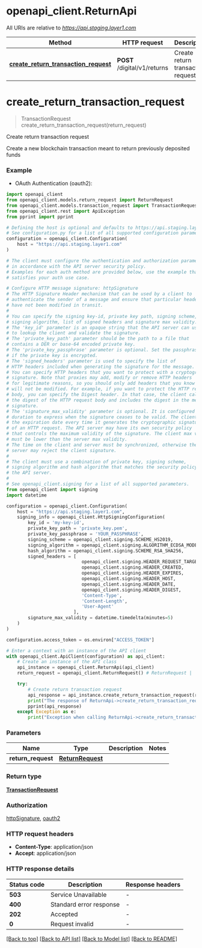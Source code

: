 # openapi_client.ReturnApi

All URIs are relative to *https://api.staging.layer1.com*

Method | HTTP request | Description
------------- | ------------- | -------------
[**create_return_transaction_request**](ReturnApi.md#create_return_transaction_request) | **POST** /digital/v1/returns | Create return transaction request


# **create_return_transaction_request**
> TransactionRequest create_return_transaction_request(return_request)

Create return transaction request

Create a new blockchain transaction meant to return previously deposited funds

### Example

* OAuth Authentication (oauth2):

```python
import openapi_client
from openapi_client.models.return_request import ReturnRequest
from openapi_client.models.transaction_request import TransactionRequest
from openapi_client.rest import ApiException
from pprint import pprint

# Defining the host is optional and defaults to https://api.staging.layer1.com
# See configuration.py for a list of all supported configuration parameters.
configuration = openapi_client.Configuration(
    host = "https://api.staging.layer1.com"
)

# The client must configure the authentication and authorization parameters
# in accordance with the API server security policy.
# Examples for each auth method are provided below, use the example that
# satisfies your auth use case.

# Configure HTTP message signature: httpSignature
# The HTTP Signature Header mechanism that can be used by a client to
# authenticate the sender of a message and ensure that particular headers
# have not been modified in transit.
#
# You can specify the signing key-id, private key path, signing scheme,
# signing algorithm, list of signed headers and signature max validity.
# The 'key_id' parameter is an opaque string that the API server can use
# to lookup the client and validate the signature.
# The 'private_key_path' parameter should be the path to a file that
# contains a DER or base-64 encoded private key.
# The 'private_key_passphrase' parameter is optional. Set the passphrase
# if the private key is encrypted.
# The 'signed_headers' parameter is used to specify the list of
# HTTP headers included when generating the signature for the message.
# You can specify HTTP headers that you want to protect with a cryptographic
# signature. Note that proxies may add, modify or remove HTTP headers
# for legitimate reasons, so you should only add headers that you know
# will not be modified. For example, if you want to protect the HTTP request
# body, you can specify the Digest header. In that case, the client calculates
# the digest of the HTTP request body and includes the digest in the message
# signature.
# The 'signature_max_validity' parameter is optional. It is configured as a
# duration to express when the signature ceases to be valid. The client calculates
# the expiration date every time it generates the cryptographic signature
# of an HTTP request. The API server may have its own security policy
# that controls the maximum validity of the signature. The client max validity
# must be lower than the server max validity.
# The time on the client and server must be synchronized, otherwise the
# server may reject the client signature.
#
# The client must use a combination of private key, signing scheme,
# signing algorithm and hash algorithm that matches the security policy of
# the API server.
#
# See openapi_client.signing for a list of all supported parameters.
from openapi_client import signing
import datetime

configuration = openapi_client.Configuration(
    host = "https://api.staging.layer1.com",
    signing_info = openapi_client.HttpSigningConfiguration(
        key_id = 'my-key-id',
        private_key_path = 'private_key.pem',
        private_key_passphrase = 'YOUR_PASSPHRASE',
        signing_scheme = openapi_client.signing.SCHEME_HS2019,
        signing_algorithm = openapi_client.signing.ALGORITHM_ECDSA_MODE_FIPS_186_3,
        hash_algorithm = openapi_client.signing.SCHEME_RSA_SHA256,
        signed_headers = [
                            openapi_client.signing.HEADER_REQUEST_TARGET,
                            openapi_client.signing.HEADER_CREATED,
                            openapi_client.signing.HEADER_EXPIRES,
                            openapi_client.signing.HEADER_HOST,
                            openapi_client.signing.HEADER_DATE,
                            openapi_client.signing.HEADER_DIGEST,
                            'Content-Type',
                            'Content-Length',
                            'User-Agent'
                         ],
        signature_max_validity = datetime.timedelta(minutes=5)
    )
)

configuration.access_token = os.environ["ACCESS_TOKEN"]

# Enter a context with an instance of the API client
with openapi_client.ApiClient(configuration) as api_client:
    # Create an instance of the API class
    api_instance = openapi_client.ReturnApi(api_client)
    return_request = openapi_client.ReturnRequest() # ReturnRequest | 

    try:
        # Create return transaction request
        api_response = api_instance.create_return_transaction_request(return_request)
        print("The response of ReturnApi->create_return_transaction_request:\n")
        pprint(api_response)
    except Exception as e:
        print("Exception when calling ReturnApi->create_return_transaction_request: %s\n" % e)
```



### Parameters


Name | Type | Description  | Notes
------------- | ------------- | ------------- | -------------
 **return_request** | [**ReturnRequest**](ReturnRequest.md)|  | 

### Return type

[**TransactionRequest**](TransactionRequest.md)

### Authorization

[httpSignature](../README.md#httpSignature), [oauth2](../README.md#oauth2)

### HTTP request headers

 - **Content-Type**: application/json
 - **Accept**: application/json

### HTTP response details

| Status code | Description | Response headers |
|-------------|-------------|------------------|
**503** | Service Unavailable |  -  |
**400** | Standard error response |  -  |
**202** | Accepted |  -  |
**0** | Request invalid |  -  |

[[Back to top]](#) [[Back to API list]](../README.md#documentation-for-api-endpoints) [[Back to Model list]](../README.md#documentation-for-models) [[Back to README]](../README.md)

